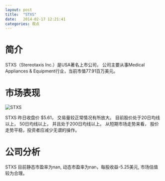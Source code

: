 ```yaml
---
layout: post
title:  "STXS"
date:   2014-02-17 12:21:41
categories: 观点
---
```


# 简介
STXS（Stereotaxis Inc.）是USA著名上市公司，
公司主要从事Medical Appliances & Equipment行业，当前市值77.91百万美元。

# 市场表现

![STXS](http://finviz.com/chart.ashx?t=STXS&ty=c&ta=1&p=d&s=l)

STXS 昨日收盘价 $5.61，
交易量较正常情况有所放大。
目前股价处于20日均线以上，
50日均线以上，
并且处于200日均线以上。
从短期市场走势来看，
股价走势平稳，投资者应减少无谓的操作。

# 公司分析
STXS 目前静态市盈率为nan, 动态市盈率为nan，每股收益-5.25美元,
市场估值较为合理。
